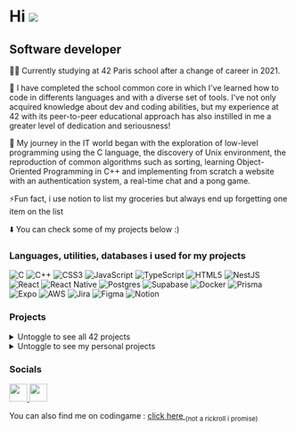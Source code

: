 Hi ![](https://user-images.githubusercontent.com/18350557/176309783-0785949b-9127-417c-8b55-ab5a4333674e.gif)
==============================================================================================================================

Software developer
------------------

👩‍💻 Currently studying at 42 Paris school after a change of career in 2021.

💪 I have completed the school common core in which I've learned how to code in differents languages and with a diverse set of tools. I've not only acquired knowledge about dev and coding abilities, but my experience at 42 with its peer-to-peer educational approach has also instilled in me a greater level of dedication and seriousness!

💬 My journey in the IT world began with the exploration of low-level programming using the C language, the discovery of Unix environment, the reproduction of common algorithms such as sorting, learning Object-Oriented Programming in C++ and implementing from scratch a website with an authentication system, a real-time chat and a pong game.

⚡️Fun fact, i use notion to list my groceries but always end up forgetting one item on the list

⬇️ You can check some of my projects below :)


### Languages, utilities, databases i used for my projects

![C](https://img.shields.io/badge/c-%2300599C.svg?style=for-the-badge&logo=c&logoColor=white) 
![C++](https://img.shields.io/badge/c++-%2300599C.svg?style=for-the-badge&logo=c%2B%2B&logoColor=white) 
![CSS3](https://img.shields.io/badge/css3-%231572B6.svg?style=for-the-badge&logo=css3&logoColor=white)
![JavaScript](https://img.shields.io/badge/javascript-%23323330.svg?style=for-the-badge&logo=javascript&logoColor=%23F7DF1E)
![TypeScript](https://img.shields.io/badge/typescript-%23007ACC.svg?style=for-the-badge&logo=typescript&logoColor=white)
![HTML5](https://img.shields.io/badge/html5-%23E34F26.svg?style=for-the-badge&logo=html5&logoColor=white) 
![NestJS](https://img.shields.io/badge/nestjs-%23E0234E.svg?style=for-the-badge&logo=nestjs&logoColor=white)
![React](https://img.shields.io/badge/react-%2320232a.svg?style=for-the-badge&logo=react&logoColor=%2361DAFB)
![React Native](https://img.shields.io/badge/React_Native-%2320232a.svg?style=for-the-badge&logo=react&logoColor=%2361DAFB)
![Postgres](https://img.shields.io/badge/postgres-%23316192.svg?style=for-the-badge&logo=postgresql&logoColor=white)
![Supabase](https://img.shields.io/badge/Supabase-3FCF8E?style=for-the-badge&logo=supabase&logoColor=fff)
![Docker](https://img.shields.io/badge/docker-%230db7ed.svg?style=for-the-badge&logo=docker&logoColor=white)
![Prisma](https://img.shields.io/badge/Prisma-2D3748?style=for-the-badge&logo=prisma&logoColor=white)
![Expo](https://img.shields.io/badge/Expo-000020?style=for-the-badge&logo=expo&logoColor=fff)
![AWS](https://img.shields.io/badge/AWS-%23FF9900.svg?style=for-the-badge&logo=amazon-web-services&logoColor=white)
![Jira](https://img.shields.io/badge/Jira-0052CC?style=for-the-badge&logo=jira&logoColor=fff)
![Figma](https://img.shields.io/badge/Figma-F24E1E?style=for-the-badge&logo=figma&logoColor=white)
![Notion](https://img.shields.io/badge/Notion-000?style=for-the-badge&logo=notion&logoColor=fff)


### Projects
<details>
  <summary>Untoggle to see all 42 projects</summary>
  
| Project link | Description |  Languages/Techs |
| :- | :-: | :-: |
| <a href="https://github.com/trobert42/transcendence">Transcendence</a> | A full-stack infrastructure for an online multiplayer game | <img alt="React" src="https://img.shields.io/badge/React-20232a.svg?logo=react&logoColor=%2361DAFB"> <img alt="Nest" src="https://img.shields.io/badge/nestjs-%23E0234E.svg?logo=nestjs&logoColor=white"> <img alt="Docker" src="https://img.shields.io/badge/docker-%230db7ed.svg?logo=docker&logoColor=white"> <img alt="PostgreSQL" src ="https://img.shields.io/badge/PostgreSQL-316192.svg?logo=postgresql&logoColor=white"> <img alt="Prisma" src="https://img.shields.io/badge/Prisma-3982CE?logo=Prisma&logoColor=white"> |
| <a href="https://github.com/trobert42/webserv">Webserv</a> | A fully configurable home-made web server in C++ (following HTTP/1.1 RFC) | <img alt="C++" src="https://custom-icon-badges.demolab.com/badge/C++-9C033A.svg?logo=cpp2&logoColor=white"> <img alt="PHP" src="https://img.shields.io/badge/PHP-777BB4.svg?logo=php&logoColor=white"> <img alt="HTML" src="https://img.shields.io/badge/HTML-E34F26.svg?logo=html5&logoColor=white"> |
| <a href="https://github.com/trobert42/inception">Inception</a> | A Docker infrastructure composing services such as MariaDB, WordPress and Nginx | <img alt="Docker" src="https://img.shields.io/badge/docker-%230db7ed.svg?logo=docker&logoColor=white"> <img alt="Bash" src="https://img.shields.io/badge/Bash-121011.svg?logo=gnu-bash&logoColor=white"> <img alt="MariaDB" src="https://img.shields.io/badge/MariaDB-003545?logo=mariadb&logoColor=white"> <img alt="Nginx" src="https://img.shields.io/badge/nginx-%23009639.svg?logo=nginx&logoColor=white"> <img alt="Debian" src="https://img.shields.io/badge/Debian-A81D33?logo=debian&logoColor=fff&style=flat"> <img alt="HTML" src="https://img.shields.io/badge/HTML-E34F26.svg?logo=html5&logoColor=white"> <img alt="Wordpress" src="https://img.shields.io/badge/WordPress-%23117AC9.svg?logo=WordPress&logoColor=white"> |
| <a href="https://github.com/trobert42/CPP_Modules">CPP_modules</a> | Fundamentals of C++ programming | <img alt="C++" src="https://custom-icon-badges.demolab.com/badge/C++-9C033A.svg?logo=cpp2&logoColor=white"> |
| <a href="https://github.com/trobert42/cub3d">Cub3d</a> | A ~~3D~~ game created from scratch written in C using raycasting, aiming to reproduce Wolfenstein 3D | <img alt="C" src="https://custom-icon-badges.demolab.com/badge/C-03599C.svg?logo=c-in-hexagon&logoColor=white"> |
| <a href="https://github.com/trobert42/minishell">Minishell</a> | An implementation of C-based shell capable of handling redirections, pipes, environment variables, and various built-in functionalities. | <img alt="C" src="https://custom-icon-badges.demolab.com/badge/C-03599C.svg?logo=c-in-hexagon&logoColor=white"> |
| <a href="https://github.com/trobert42/philosophers">Philosophers</a> | An introduction to multithreading and forking using mutexes | <img alt="C" src="https://custom-icon-badges.demolab.com/badge/C-03599C.svg?logo=c-in-hexagon&logoColor=white"> |
| <a href="https://github.com/trobert42/push_swap">Push_swap</a> | A sorting algorithm using stacks with a limited set of instrutions and using the lowest possible number of actions | <img alt="C" src="https://custom-icon-badges.demolab.com/badge/C-03599C.svg?logo=c-in-hexagon&logoColor=white"> |
| <a href="https://github.com/trobert42/pipex">Pipex</a> | A program that replicates the shell Pipe operator | <img alt="C" src="https://custom-icon-badges.demolab.com/badge/C-03599C.svg?logo=c-in-hexagon&logoColor=white"> |
| BornToBeRoot | A sysadmin introduction project on a virtual machine | <img alt="Bash" src="https://img.shields.io/badge/Bash-121011.svg?logo=gnu-bash&logoColor=white"> <img alt="Debian" src="https://img.shields.io/badge/Debian-D70A53?logo=debian&logoColor=white"> <img alt="VirtualBox" src="https://img.shields.io/badge/VirtualBox-183A61?logo=virtualbox&logoColor=fff&style=flat"> |
| <a href="https://github.com/trobert42/so_long">So_long</a> | A graphical introduction project using 42 graphic library by coding a little 2d game | <img alt="C" src="https://custom-icon-badges.demolab.com/badge/C-03599C.svg?logo=c-in-hexagon&logoColor=white"> |
| <a href="https://github.com/trobert42/get_next_line">get_next_line</a> | My implementation of a function written in C that reads a lines from a file descriptor | <img alt="C" src="https://custom-icon-badges.demolab.com/badge/C-03599C.svg?logo=c-in-hexagon&logoColor=white"> |
| <a href="https://github.com/trobert42/printf">ft_printf</a> | My implementation of printf() C function | <img alt="C" src="https://custom-icon-badges.demolab.com/badge/C-03599C.svg?logo=c-in-hexagon&logoColor=white"> |
| <a href="https://github.com/trobert42/libft">Libft</a> | My own C library functions | <img alt="C" src="https://custom-icon-badges.demolab.com/badge/C-03599C.svg?logo=c-in-hexagon&logoColor=white"> |

</details>
<details>
  <summary>Untoggle to see my personal projects</summary>

| Project link | Description |  Languages/Techs |
| :- | :-: | :-: |
| <a href="https://github.com/trobert42/API_JustifyText">API_JustifyText</a> | A simple REST API on Node.JS that justifies a text passed as a parameter | <img alt="NodeJs" src="https://custom-icon-badges.demolab.com/badge/node.js-6DA55F?logo=node.js&logoColor=white"> <img alt="Express" src="https://custom-icon-badges.demolab.com/badge/express.js-%23404d59.svg?logo=express&logoColor=%2361DAFB"> <img alt="Postgres" src="https://custom-icon-badges.demolab.com/badge/postgres-%23316192.svg?logo=postgresql&logoColor=white"> <img alt="Docker" src="https://custom-icon-badges.demolab.com/badge/docker-%230db7ed.svg?logo=docker&logoColor=white"> <img alt="JWT" src="https://custom-icon-badges.demolab.com/badge/JWT-black?logo=JSON%20web%20tokens"> <img alt="AWS" src="https://custom-icon-badges.demolab.com/badge/AWS-%23FF9900.svg?logo=amazon-aws&logoColor=white"> |
| <a href="https://github.com/trobert42/WatToEat">WatToEat</a> | A mobile application about organizing and managing food recipes | <img alt="NodeJs" src="https://custom-icon-badges.demolab.com/badge/node.js-6DA55F?logo=node.js&logoColor=white"> <img alt="TypeScript" src="https://custom-icon-badges.demolab.com/badge/typescript-%23007ACC.svg?logo=typescript&logoColor=white"> <img alt="React Native" src="https://custom-icon-badges.demolab.com/badge/React_Native-%2320232a.svg?logo=react&logoColor=%2361DAFB"> <img alt="Expo" src="https://custom-icon-badges.demolab.com/badge/Expo-000020?logo=expo&logoColor=fff"> <img alt="Supabase" src="https://custom-icon-badges.demolab.com/badge/Supabase-3FCF8E?logo=supabase&logoColor=fff"> |

</details>

### Socials

<p align="left"> <a href="https://www.github.com/trobert42" target="_blank" rel="noreferrer"> <picture> <source media="(prefers-color-scheme: dark)" srcset="https://raw.githubusercontent.com/danielcranney/readme-generator/main/public/icons/socials/github-dark.svg" /> <source media="(prefers-color-scheme: light)" srcset="https://raw.githubusercontent.com/danielcranney/readme-generator/main/public/icons/socials/github.svg" /> <img src="https://raw.githubusercontent.com/danielcranney/readme-generator/main/public/icons/socials/github.svg" width="32" height="32" /> </picture> </a> <a href="https://www.linkedin.com/in/tulliarobert" target="_blank" rel="noreferrer"> <picture> <source media="(prefers-color-scheme: dark)" srcset="https://raw.githubusercontent.com/danielcranney/readme-generator/main/public/icons/socials/linkedin-dark.svg" /> <source media="(prefers-color-scheme: light)" srcset="https://raw.githubusercontent.com/danielcranney/readme-generator/main/public/icons/socials/linkedin.svg" /> <img src="https://raw.githubusercontent.com/danielcranney/readme-generator/main/public/icons/socials/linkedin.svg" width="32" height="32" /> </picture> </a></p>

You can also find me on codingame : <a href=https://www.codingame.com/profile/cdd81e12db4d44469b7a70d964a4230c9761843> click here </a> <sub> (not a rickroll i promise)</sub>

